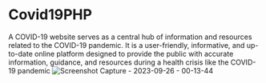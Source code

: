 ﻿# Covid19PHP
 A COVID-19 website serves as a central hub of information and resources related to the COVID-19 pandemic. It is a user-friendly, informative, and up-to-date online platform designed to provide the public with accurate information, guidance, and resources during a health crisis like the COVID-19 pandemic
![Screenshot Capture - 2023-09-26 - 00-13-44](https://github.com/Gmatieso/Covid19PHP/assets/55885416/39318b17-076c-460a-b060-5c4b7d821808)
